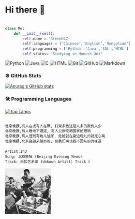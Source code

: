 # Hi there 👋

```python

class Me:
    def __init__(self):
        self.name = 'GreenH47'
        self.languages = ['Chinese','English','Mongolian']
        self.programming = ['Python','Java','SQL','HTML']
        self.status= 'Studying in Monash Uni'
```
  
![Python](https://img.shields.io/badge/-Python-05122A?style=flat&logo=python)
![Java](https://img.shields.io/badge/-Java-05122A?style=flat&logo=Java&logoColor=FFA518)
![C](https://img.shields.io/badge/-C-05122A?style=flat&logo=C&logoColor=A8B9CC)
![HTML](https://img.shields.io/badge/-HTML-05122A?style=flat&logo=HTML5)
![Git](https://img.shields.io/badge/-Git-05122A?style=flat&logo=git)
![GitHub](https://img.shields.io/badge/-GitHub-05122A?style=flat&logo=github)
![Markdown](https://img.shields.io/badge/-Markdown-05122A?style=flat&logo=markdown)
### ⚙️ GitHub Stats

[![Anurag's GitHub stats](https://github-readme-stats.vercel.app/api?username=GreenH47&count_private=true&theme=radical)](https://github.com/anuraghazra/github-readme-stats)

### 🛠 Programming Languages
[![Top Langs](https://github-readme-stats.vercel.app/api/top-langs/?username=GreenH47&theme=radical)](https://github.com/anuraghazra/github-readme-stats)




```python

北京晚报,有人在找有人在照, 打架多数还是人多的欺负人少
北京晚报,有人睡地下通道, 有人公款吃喝国家给报销
北京晚报,有人迟到有地儿验尿, 危险就在身边玩儿的就是心跳
北京晚报,北京会越来越热闹, 但我们再也找不回从前的味道

Artist:In3  
Song: 北京晚报 (Beijing Evening News) 
Track: 未知艺术家 (Unkown Artist) Track 8
```
<img src="image.jpg" width=30% height=30%>
